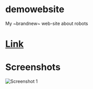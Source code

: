 # demowebsite
My ~brandnew~ web-site about robots

# [Link](https://pteacher.github.io/demowebsite/)

# Screenshots

![Screenshot 1](http://pteacher.github.io/demowebsite/screenshots/scr1.jpg)